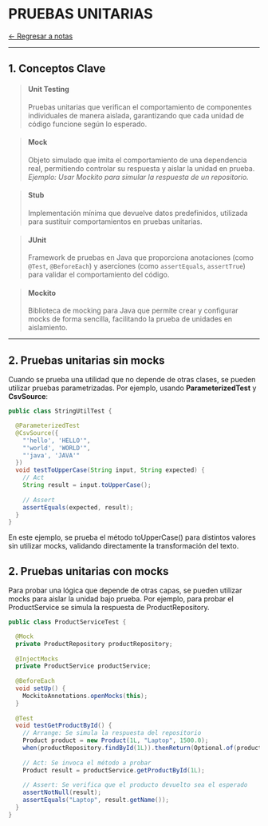 # PRUEBAS UNITARIAS

[← Regresar a notas](../../README.md) <br>

---

## 1. Conceptos Clave

> #### Unit Testing
> Pruebas unitarias que verifican el comportamiento de componentes individuales de manera aislada, garantizando que cada unidad de código funcione según lo esperado.

> #### Mock
> Objeto simulado que imita el comportamiento de una dependencia real, permitiendo controlar su respuesta y aislar la unidad en prueba.  
> *Ejemplo: Usar Mockito para simular la respuesta de un repositorio.*

> #### Stub
> Implementación mínima que devuelve datos predefinidos, utilizada para sustituir comportamientos en pruebas unitarias.

> #### JUnit
> Framework de pruebas en Java que proporciona anotaciones (como `@Test`, `@BeforeEach`) y aserciones (como `assertEquals`, `assertTrue`) para validar el comportamiento del código.

> #### Mockito
> Biblioteca de mocking para Java que permite crear y configurar mocks de forma sencilla, facilitando la prueba de unidades en aislamiento.

---

## 2. Pruebas unitarias sin mocks

Cuando se prueba una utilidad que no depende de otras clases, se pueden utilizar pruebas parametrizadas. Por ejemplo, usando **ParameterizedTest** y **CsvSource**:

```java
public class StringUtilTest {

  @ParameterizedTest
  @CsvSource({
    "'hello', 'HELLO'",
    "'world', 'WORLD'",
    "'java', 'JAVA'"
  })
  void testToUpperCase(String input, String expected) {
    // Act
    String result = input.toUpperCase();
    
    // Assert
    assertEquals(expected, result);
  }
}
```

En este ejemplo, se prueba el método toUpperCase() para distintos valores sin utilizar mocks, validando directamente la transformación del texto.

## 2. Pruebas unitarias con mocks

Para probar una lógica que depende de otras capas, se pueden utilizar mocks para aislar la unidad bajo prueba. Por ejemplo, para probar el ProductService se simula la respuesta de ProductRepository.

```java
public class ProductServiceTest {

  @Mock
  private ProductRepository productRepository;
  
  @InjectMocks
  private ProductService productService;
  
  @BeforeEach
  void setUp() {
    MockitoAnnotations.openMocks(this);
  }
  
  @Test
  void testGetProductById() {
    // Arrange: Se simula la respuesta del repositorio
    Product product = new Product(1L, "Laptop", 1500.0);
    when(productRepository.findById(1L)).thenReturn(Optional.of(product));
    
    // Act: Se invoca el método a probar
    Product result = productService.getProductById(1L);
    
    // Assert: Se verifica que el producto devuelto sea el esperado
    assertNotNull(result);
    assertEquals("Laptop", result.getName());
  }
}
```
